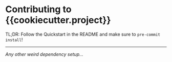 # Contributing to {{cookiecutter.project}}

TL;DR: Follow the Quickstart in the README and make sure to `pre-commit install`!

---

*Any other weird dependency setup...*
